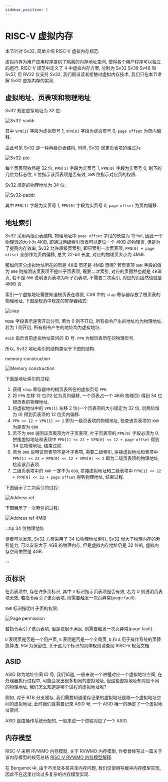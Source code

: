 ```yaml
---
sidebar_position: 2
---
```


# RISC-V 虚拟内存

本节针对 Sv32, 简单介绍 RISC-V 虚拟内存规范.

虚拟内存为用户应用程序提供了隔离的内存地址空间, 使得各个用户程序可以独立的运行. RISC-V 规范中定义了 4 中虚拟内存方案, 分别为 Sv32 Sv39 Sv48 和 Sv57, 但 RV32 仅支持 Sv32, 我们假设读者接触过虚拟内存技术, 我们只在本节讲解 Sv32 虚拟内存的实现.

## 虚拟地址、页表项和物理地址

Sv32 规定虚拟地址为 32 位:

![Sv32-vaddr](./img/sv32-vaddr.png)

其中 `VPN[1]` 字段为虚拟页号 1, `VPN[0]` 字段为虚拟页号 0, `page offset` 为页内偏移.

由此可见 Sv32 是一种两级页表结构, 同样, Sv32 规定页表项的格式为:

![Sv32-pte](./img/sv32-pte.png)

每个页表项依然是 32 位, `PPN[1]` 字段为实页号 1, `PPN[0]` 字段为实页号 0, 剩下的几位为标志位, `V` 位指示该页表项是否有效, `XWR` 位指示对应页的权限.

Sv32 规定的物理地址为 34 位:

![Sv32-paddr](./img/sv32-paddr.png)

其中 `PPN[1]` 字段为实页号 1, `PPN[0]` 字段为实页号 0, `page offset` 为页内偏移.

## 地址索引

Sv32 采用两级页表结构, 物理地址中 `page offset` 字段的长度为 12-bit, 因此一个物理页的大小为 4KiB, 即通过两级索引页表可以定位一个 4KiB 的物理页. 但是为了提高内存效率, Sv32 允许超级页索引, 即只索引一次页表项, `PPN[0] + page offset` 全部作为页内偏移, 总共 22-bit 长度, 对应的物理页大小为 4MiB.

那如何区分虚拟地址所在的页是 4KiB 页还是 4MiB 页呢? 若页表项 `XWR` 字段的值为 `000` 则指明该页表项不是叶子页表项, 需要二次索引, 对应的页固然也就是 4KiB 页, 若不是 `000` 说明该页表项为叶子页表项, 不需要二次索引, 对应的页固然也就是 4MiB 页.

索引一个虚拟地址需要知道根页表在哪里, CSR 中的 `stap` 寄存器存放了根页表的物理地址, 下图是规范中规定的寄存器格式:

![stap](./img/stap.png)

`MODE` 字段表示是否开启分页, 若为 0 则不开启, 所有指令产生的地址均为物理地址. 若为 1 则开启, 所有指令产生的地址均为虚拟地址.

`ASID` 指示当前虚拟地址空间的 ID 号. `PPN` 为根页表所在的物理页号.

所以, Sv32 地址索引的结构类似于下图的结构:

memory-construction

![Memory construction](./img/memory-construction.png)

下面是地址索引的过程:

1. 获得 `stap` 寄存器中的根页表所在的虚拟页号 `PPN`
2. 将 `PPN` 左移 12 位(12 位为页内偏移, 一个页表占一个 4KiB 物理页) 得到 34 位根页表的物理地址.
3. 将虚拟地址中的 `VPN[1]` 左移 2 位(一个页表项的大小固定为 32 位, 后两位恒为 0) 得到页表项的 12 位页内偏移.
4. `PPN << 12 + VPN[1] << 2` 即为一级页表项的物理地址, 检查该页表项的 `XWR` 为是否为 `000`
5. 若不为 `000` 说明该页表项为叶子页表项, 叶子页表项的 `PPN[0]` 字段必须为 0, 拼接虚拟地址和表项中 `PPN[1] << 22 + VPN[0] << 12 + page offset` 得到 34 位物理地址, 结束过程.
6. 若为 `000` 说明该页表项不是叶子表项, 需要二级索引, 拼接虚拟地址和表项中 `PPN[1] << 22 + PPN[0] << 12 + VPN[0] << 2` 即为二级页表项的物理地址, 检索该页表项.
7. 二级页表项中的 `XWR` 一定不为 `000`, 拼接虚拟地址和二级表项中 `PPN[1] << 22 + PPN[0] << 12 + page offset` 得到物理地址, 结束过程.

下图展示了二次索引的过程:

![Address ref](./img/address-ref.png)

下图展示了一次索引的过程:

![Address ref 4MiB](./img/address-ref-4mib.png)

:::tip 34 位物理地址

读者可以发现, Sv32 方案采用了 34 位物理地址索引, Sv32 增大了物理内存的索引能力, 可以安装大于 4GB 的物理内存, 但是虚拟内存地址仍是 32 位的, 虚拟内存空间依然是 4GB.

:::

## 页标识

在页表项中, 存在许多页标识, 其中 `V` 标识指示页表项是否有效, 若为 0 则说明页表项无效, 若指令索引了该页表项, 则需要触发一次页异常(page fault).

`XWR` 标识指明叶子页的权限:

![Page permission](./img/page-permission.png)

若指令索引了该页表项, 但是权限不满足, 则需要触发一次页异常(page fault).

`U` 表明页是否是一个用户页, `G` 表明是否是一个全局页, `D` 和 `A` 用于操作系统的页替换算法, `RSW` 为保留位, 关于这几个标识的具体规则请查阅 RISC-V 规范文档.

## ASID

ASID 称为地址空间 ID 号, 我们知道, 一般来说一个进程对应一个虚拟地址空间, 在处理器执行过程中, 可能会发出很多相同的虚拟地址, 但这些虚拟地址却对应不同的物理地址, 我们怎么知道是哪个进程的虚拟地址呢?

例如, 对于 BTB 分支缓存, 我们需要知道缓存记录的虚拟地址是哪一个虚拟地址空间的虚拟地址, 此时我们就需要记录 ASID 号, 一个 ASID 唯一的确定了一个虚拟地址空间.

ASID 是由操作系统分配的, 一般来说一个进程对应了一个 ASID.

## 内存模型

RISC-V 采用 RVWMO 内存模型, 关于 RVWMO 内存模型, 作者曾经写过一篇关于该内存模型的规范总结 [RISC-V RVWMO 内存模型解释](https://blog.csdn.net/jiahonghao2002/article/details/135819701).

在 Bergamot 中, 由于不涉及多核共享内存问题, 我们仅使用写缓冲内存模型实现, 因此不在这里讨论过多复杂的内存模型实现.
